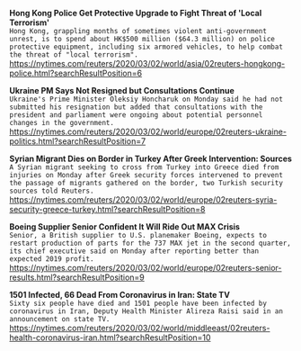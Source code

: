 **Hong Kong Police Get Protective Upgrade to Fight Threat of 'Local Terrorism'**\
`Hong Kong, grappling months of sometimes violent anti-government unrest, is to spend about HK$500 million ($64.3 million) on police protective equipment, including six armored vehicles, to help combat the threat of "local terrorism". `\
https://nytimes.com/reuters/2020/03/02/world/asia/02reuters-hongkong-police.html?searchResultPosition=6

**Ukraine PM Says Not Resigned but Consultations Continue**\
`Ukraine's Prime Minister Oleksiy Honcharuk on Monday said he had not submitted his resignation but added that consultations with the president and parliament were ongoing about potential personnel changes in the government. `\
https://nytimes.com/reuters/2020/03/02/world/europe/02reuters-ukraine-politics.html?searchResultPosition=7

**Syrian Migrant Dies on Border in Turkey After Greek Intervention: Sources**\
`A Syrian migrant seeking to cross from Turkey into Greece died from injuries on Monday after Greek security forces intervened to prevent the passage of migrants gathered on the border, two Turkish security sources told Reuters.`\
https://nytimes.com/reuters/2020/03/02/world/europe/02reuters-syria-security-greece-turkey.html?searchResultPosition=8

**Boeing Supplier Senior Confident It Will Ride Out MAX Crisis**\
`Senior, a British supplier to U.S. planemaker Boeing, expects to restart production of parts for the 737 MAX jet in the second quarter, its chief executive said on Monday after reporting better than expected 2019 profit.`\
https://nytimes.com/reuters/2020/03/02/world/europe/02reuters-senior-results.html?searchResultPosition=9

**1501 Infected, 66 Dead From Coronavirus in Iran: State TV**\
`Sixty six people have died and 1501 people have been infected by coronavirus in Iran, Deputy Health Minister Alireza Raisi said in an announcement on state TV.`\
https://nytimes.com/reuters/2020/03/02/world/middleeast/02reuters-health-coronavirus-iran.html?searchResultPosition=10

